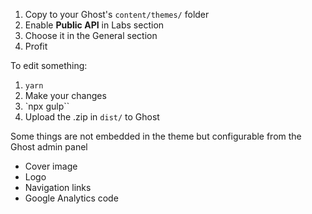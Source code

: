 1. Copy to your Ghost's `content/themes/` folder
2. Enable **Public API** in Labs section
3. Choose it in the General section
4. Profit

To edit something:

1. `yarn`
2. Make your changes
3. `npx gulp``
4. Upload the .zip in `dist/` to Ghost

Some things are not embedded in the theme but configurable from the Ghost admin panel
- Cover image
- Logo
- Navigation links
- Google Analytics code
